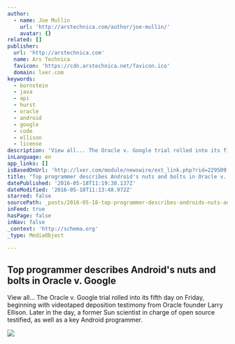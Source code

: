 ```yaml
---
author:
  - name: Joe Mullin
    url: 'http://arstechnica.com/author/joe-mullin/'
    avatar: {}
related: []
publisher:
  url: 'http://arstechnica.com'
  name: Ars Technica
  favicon: 'https://cdn.arstechnica.net/favicon.ico'
  domain: lxer.com
keywords:
  - bornstein
  - java
  - api
  - hurst
  - oracle
  - android
  - google
  - code
  - ellison
  - license
description: 'View all... The Oracle v. Google trial rolled into its fifth day on Friday, beginning with videotaped deposition testimony from Oracle founder Larry Ellison. Later in the day, a former Sun scientist in charge of open source testified, as well as a key Android programmer.'
inLanguage: en
app_links: []
isBasedOnUrl: 'http://lxer.com/module/newswire/ext_link.php?rid=229509'
title: "Top programmer describes Android's nuts and bolts in Oracle v. Google"
datePublished: '2016-05-18T11:19:30.137Z'
dateModified: '2016-05-18T11:13:48.972Z'
starred: false
sourcePath: _posts/2016-05-18-top-programmer-describes-androids-nuts-and-bolts-in-oracle.md
inFeed: true
hasPage: false
inNav: false
_context: 'http://schema.org'
_type: MediaObject

---
```

<article style=""><h1>Top programmer describes Android's nuts and bolts in Oracle v. Google</h1><p>View all... The Oracle v. Google trial rolled into its fifth day on Friday, beginning with videotaped deposition testimony from Oracle founder Larry Ellison. Later in the day, a former Sun scientist in charge of open source testified, as well as a key Android programmer.</p><img src="http://cdn.arstechnica.net/wp-content/uploads/2016/05/df-dalvik-2-640x480.jpg" /></article>